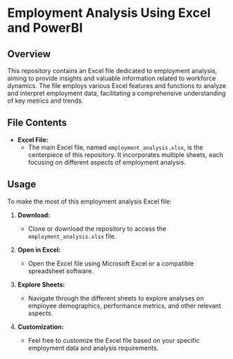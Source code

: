 
# Employment Analysis Using Excel and PowerBI

## Overview

This repository contains an Excel file dedicated to employment analysis, aiming to provide insights and valuable information related to workforce dynamics. The file employs various Excel features and functions to analyze and interpret employment data, facilitating a comprehensive understanding of key metrics and trends.

## File Contents

- **Excel File:**
  - The main Excel file, named `employment_analysis.xlsx`, is the centerpiece of this repository. It incorporates multiple sheets, each focusing on different aspects of employment analysis.

## Usage

To make the most of this employment analysis Excel file:

1. **Download:**
   - Clone or download the repository to access the `employment_analysis.xlsx` file.

2. **Open in Excel:**
   - Open the Excel file using Microsoft Excel or a compatible spreadsheet software.

3. **Explore Sheets:**
   - Navigate through the different sheets to explore analyses on employee demographics, performance metrics, and other relevant aspects.

4. **Customization:**
   - Feel free to customize the Excel file based on your specific employment data and analysis requirements.
